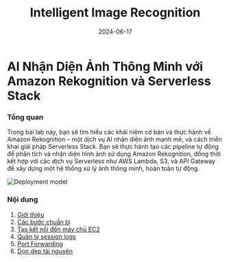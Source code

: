 ﻿---
title: "Intelligent Image Recognition"
date: 2024-06-17
weight: 1
chapter: false
---

# AI Nhận Diện Ảnh Thông Minh với Amazon Rekognition và Serverless Stack

### Tổng quan

Trong bài lab này, bạn sẽ tìm hiểu các khái niệm cơ bản và thực hành về Amazon Rekognition – một dịch vụ AI nhận diện ảnh mạnh mẽ, và cách triển khai giải pháp Serverless Stack. Bạn sẽ thực hành tạo các pipeline tự động để phân tích và nhận diện hình ảnh sử dụng Amazon Rekognition, đồng thời kết hợp với các dịch vụ Serverless như AWS Lambda, S3, và API Gateway để xây dựng một hệ thống xử lý ảnh thông minh, hoàn toàn tự động.

![Deployment model](/images/diagram-1.png)

### Nội dung

1. [Giới thiệu](1-introduce/)
2. [Các bước chuẩn bị](2-Prerequiste/)
3. [Tạo kết nối đến máy chủ EC2](3-Accessibilitytoinstance/)
4. [Quản lý session logs](4-s3log/)
5. [Port Forwarding](5-Portfwd/)
6. [Dọn dẹp tài nguyên](6-cleanup/)
